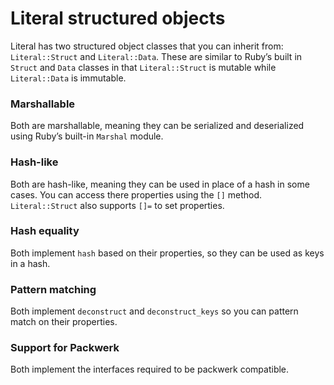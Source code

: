 
# Literal structured objects

Literal has two structured object classes that you can inherit from: `Literal::Struct` and `Literal::Data`. These are similar to Ruby’s built in `Struct` and `Data` classes in that `Literal::Struct` is mutable while `Literal::Data` is immutable.

### Marshallable

Both are marshallable, meaning they can be serialized and deserialized using Ruby’s built-in `Marshal` module.

### Hash-like

Both are hash-like, meaning they can be used in place of a hash in some cases. You can access there properties using the `[]` method. `Literal::Struct` also supports `[]=` to set properties.

### Hash equality

Both implement `hash` based on their properties, so they can be used as keys in a hash.

### Pattern matching

Both implement `deconstruct` and `deconstruct_keys` so you can pattern match on their properties.

### Support for Packwerk

Both implement the interfaces required to be packwerk compatible.
